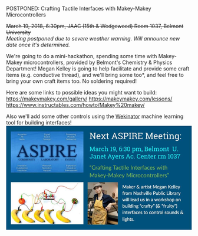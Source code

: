 POSTPONED: Crafting Tactile Interfaces with Makey-Makey Microcontrollers

~~March 19, 2018, 6:30pm, JAAC (15th & Wedgewood) Room 1037, Belmont University~~<br>
*Meeting postponed due to severe weather warning. Will announce new date once it's determined.*

We're going to do a mini-hackathon, spending some time with Makey-Makey microcontrollers, provided by Belmont's Chemistry & Physics Department! Megan Kelley is going to help facilitate and provide some craft items (e.g. conductive thread), and we'll bring some too*, and feel free to bring your own craft items too. No soldering required!

Here are some links to possible ideas you might want to build:
https://makeymakey.com/gallery/
https://makeymakey.com/lessons/
https://www.instructables.com/howto/Makey%20makey/

Also we'll add some other controls using the [Wekinator](http://www.wekinator.org/) machine learning tool for building interfaces!
<img src="https://github.com/aspirecoop/aspirecoop.github.io/blob/master/images/aspireposter.jpg">
